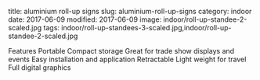 title: aluminium roll-up signs
slug: aluminium-roll-up-signs
category: indoor
date: 2017-06-09
modified: 2017-06-09
image: indoor/roll-up-standee-2-scaled.jpg
tags: indoor/roll-up-standees-3-scaled.jpg,indoor/roll-up-standee-2-scaled.jpg

Features
Portable
Compact storage
Great for trade show displays and events
Easy installation and application
Retractable
Light weight for travel
Full digital graphics
